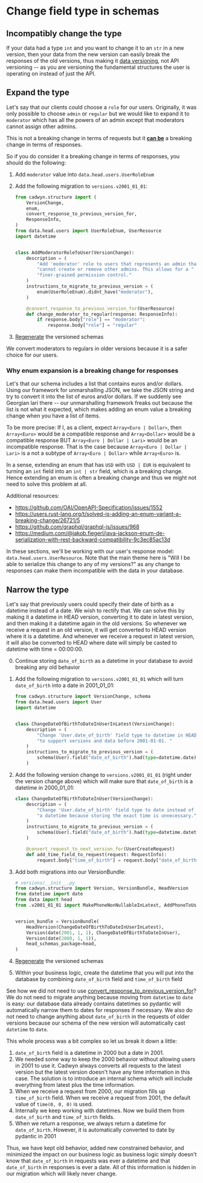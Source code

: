 # Change field type in schemas

## Incompatibly change the type

If your data had a type `int` and you want to change it to an `str` in a new version, then your data from the new version can easily break the responses of the old versions, thus making it [data versioning](../../concepts/beware_of_data_versioning.md), not API versioning -- as you are versioning the fundamental structures the user is operating on instead of just the API.

## Expand the type

Let's say that our clients could choose a `role` for our users. Originally, it was only possible to choose `admin` or `regular` but we would like to expand it to `moderator` which has all the powers of an admin except that moderators cannot assign other admins.

This is not a breaking change in terms of requests but it [**can be**](#why-enum-expansion-is-a-breaking-change-for-responses) a breaking change in terms of responses.

So if you do consider it a breaking change in terms of responses, you should do the following:

1. Add `moderator` value into `data.head.users.UserRoleEnum`
2. Add the following migration to `versions.v2001_01_01`:

    ```python
    from cadwyn.structure import (
        VersionChange,
        enum,
        convert_response_to_previous_version_for,
        ResponseInfo,
    )
    from data.head.users import UserRoleEnum, UserResource
    import datetime


    class AddModeratorRoleToUser(VersionChange):
        description = (
            "Add 'moderator' role to users that represents an admin that "
            "cannot create or remove other admins. This allows for a "
            "finer-grained permission control."
        )
        instructions_to_migrate_to_previous_version = (
            enum(UserRoleEnum).didnt_have("moderator"),
        )

        @convert_response_to_previous_version_for(UserResource)
        def change_moderator_to_regular(response: ResponseInfo):
            if response.body["role"] == "moderator":
                response.body["role"] = "regular"
    ```

3. [Regenerate](../../concepts/code_generation.md) the versioned schemas

We convert moderators to regulars in older versions because it is a safer choice for our users.

### Why enum expansion is a breaking change for responses

Let's that our schema includes a list that contains euros and/or dollars. Using our framework for unmarshalling JSON, we take the JSON string and try to convert it into the list of euros and/or dollars. If we suddenly see Georgian lari there -- our unmarshalling framework freaks out because the list is not what it expected, which makes adding an enum value a breaking change when you have a list of items.

To be more precise: If I, as a client, expect `Array<Euro | Dollar>`, then `Array<Euro>` would be a compatible response and `Array<Dollar>` would be a compatible response BUT `Array<Euro | Dollar | Lari>` would be an incompatible response.
That is the case because `Array<Euro | Dollar | Lari>` is a not a subtype of `Array<Euro | Dollar>` while `Array<Euro>` is.

In a sense, extending an enum that has `USD` with `USD | EUR` is equivalent to turning an `int` field into an `int | str` field, which is a breaking change. Hence extending an enum is often a breaking change and thus we might not need to solve this problem at all.

Additional resources:

* <https://github.com/OAI/OpenAPI-Specification/issues/1552>
* <https://users.rust-lang.org/t/solved-is-adding-an-enum-variant-a-breaking-change/26721/5>
* <https://github.com/graphql/graphql-js/issues/968>
* <https://medium.com/@jakob.fiegerl/java-jackson-enum-de-serialization-with-rest-backward-compatibility-9c3ec85ac13d>

In these sections, we'll be working with our user's response model: `data.head.users.UserResource`. Note that the main theme here is "Will I be able to serialize this change to any of my versions?" as any change to responses can make them incompatible with the data in your database.

## Narrow the type

Let's say that previously users could specify their date of birth as a datetime instead of a date. We wish to rectify that. We can solve this by making it a datetime in HEAD version, converting it to date in latest version, and then making it a datetime again in the old versions. So whenever we receive a request in an old version, it will get converted to HEAD version where it is a datetime. And whenever we receive a request in latest version, it will also be converted to HEAD where date will simply be casted to datetime with time = 00:00:00.

0. Continue storing `date_of_birth` as a datetime in your database to avoid breaking any old behavior
1. Add the following migration to `versions.v2001_01_01` which will turn `date_of_birth` into a date in 2001_01_01:

    ```python
    from cadwyn.structure import VersionChange, schema
    from data.head.users import User
    import datetime


    class ChangeDateOfBirthToDateInUserInLatest(VersionChange):
        description = (
            "Change 'User.date_of_birth' field type to datetime in HEAD "
            "to support versions and data before 2001-01-01. "
        )
        instructions_to_migrate_to_previous_version = (
            schema(User).field("date_of_birth").had(type=datetime.date),
        )
    ```

2. Add the following version change to `versions.v2001_01_01` (right under the version change above) which will make sure that `date_of_birth` is a datetime in 2000_01_01:

    ```python
    class ChangeDateOfBirthToDateInUser(VersionChange):
        description = (
            "Change 'User.date_of_birth' field type to date instead of "
            "a datetime because storing the exact time is unnecessary."
        )
        instructions_to_migrate_to_previous_version = (
            schema(User).field("date_of_birth").had(type=datetime.datetime),
        )

        @convert_request_to_next_version_for(UserCreateRequest)
        def add_time_field_to_request(request: RequestInfo):
            request.body["time_of_birth"] = request.body["date_of_birth"].time()
    ```

5. Add both migrations into our VersionBundle:

    ```python
    # versions/__init__.py
    from cadwyn.structure import Version, VersionBundle, HeadVersion
    from datetime import date
    from data import head
    from .v2001_01_01 import MakePhoneNonNullableInLatest, AddPhoneToUser


    version_bundle = VersionBundle(
        HeadVersion(ChangeDateOfBirthToDateInUserInLatest),
        Version(date(2001, 1, 1), ChangeDateOfBirthToDateInUser),
        Version(date(2000, 1, 1)),
        head_schemas_package=head,
    )
    ```

3. [Regenerate](../../concepts/code_generation.md) the versioned schemas
4. Within your business logic, create the datetime that you will put into the database by combining `date_of_birth` field and `time_of_birth` field

See how we did not need to use [convert_response_to_previous_version_for](../../concepts/version_changes.md#data-migrations)? We do not need to migrate anything because moving from `datetime` to `date` is easy: our database data already contains datetimes so pydantic will automatically narrow them to dates for responses if necessary. We also do not need to change anything about `date_of_birth` in the requests of older versions because our schema of the new version will automatically cast `datetime` to `date`.

This whole process was a bit complex so let us break it down a little:

1. `date_of_birth` field is a datetime in 2000 but a date in 2001.
2. We needed some way to keep the 2000 behavior without allowing users in 2001 to use it. Cadwyn always converts all requests to the latest version but the latest version doesn't have any time information in this case. The solution is to introduce an internal schema which will include everything from latest plus the time information.
3. When we receive a request from 2000, our migration fills up `time_of_birth` field. When we receive a request from 2001, the default value of `time(0, 0, 0)` is used.
4. Internally we keep working with datetimes. Now we build them from `date_of_birth` and `time_of_birth` fields.
5. When we return a response, we always return a datetime for `date_of_birth`. However, it is automatically converted to date by pydantic in 2001

Thus, we have kept old behavior, added new constrained behavior, and minimized the impact on our business logic as business logic simply doesn't know that `date_of_birth` in requests was ever a datetime and that `date_of_birth` in responses is ever a date. All of this information is hidden in our migration which will likely never change.
